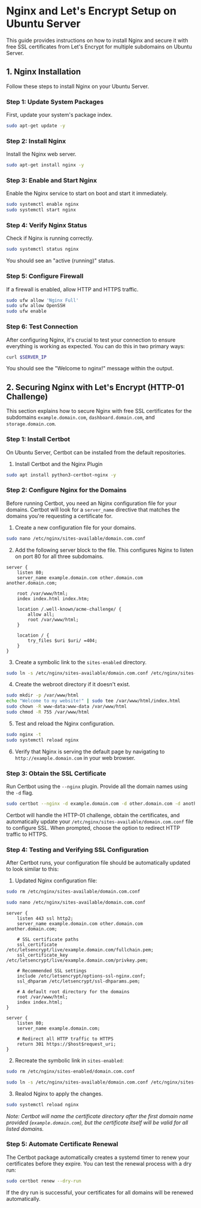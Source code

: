 # Nginx and Let's Encrypt Setup on Ubuntu Server

This guide provides instructions on how to install Nginx and secure it with free SSL certificates from Let's Encrypt for multiple subdomains on Ubuntu Server.

## 1. Nginx Installation

Follow these steps to install Nginx on your Ubuntu Server.

### Step 1: Update System Packages

First, update your system's package index.

```bash
sudo apt-get update -y
```

### Step 2: Install Nginx

Install the Nginx web server.

```bash
sudo apt-get install nginx -y
```

### Step 3: Enable and Start Nginx

Enable the Nginx service to start on boot and start it immediately.

```bash
sudo systemctl enable nginx
sudo systemctl start nginx
```

### Step 4: Verify Nginx Status

Check if Nginx is running correctly.

```bash
sudo systemctl status nginx
```
You should see an "active (running)" status.

### Step 5: Configure Firewall

If a firewall is enabled, allow HTTP and HTTPS traffic.

```bash
sudo ufw allow 'Nginx Full'
sudo ufw allow OpenSSH
sudo ufw enable
```

### Step 6: Test Connection

After configuring Nginx, it's crucial to test your connection to ensure everything is working as expected. You can do this in two primary ways:

```bash
curl $SERVER_IP
```

You should see the "Welcome to nginx!" message within the output.

## 2. Securing Nginx with Let's Encrypt (HTTP-01 Challenge)

This section explains how to secure Nginx with free SSL certificates for the subdomains `example.domain.com`, `dashboard.domain.com`, and `storage.domain.com`.

### Step 1: Install Certbot

On Ubuntu Server, Certbot can be installed from the default repositories.

1.  Install Certbot and the Nginx Plugin

```bash
sudo apt install python3-certbot-nginx -y
```

### Step 2: Configure Nginx for the Domains

Before running Certbot, you need an Nginx configuration file for your domains. Certbot will look for a `server_name` directive that matches the domains you're requesting a certificate for.

1.  Create a new configuration file for your domains.
    
```bash
sudo nano /etc/nginx/sites-available/domain.com.conf
```

2.  Add the following server block to the file. This configures Nginx to listen on port 80 for all three subdomains.

```nginx
server {
    listen 80;
    server_name example.domain.com other.domain.com another.domain.com;

    root /var/www/html;
    index index.html index.htm;

    location /.well-known/acme-challenge/ {
        allow all;
        root /var/www/html;
    }

    location / {
        try_files $uri $uri/ =404;
    }
}
```

3. Create a symbolic link to the `sites-enabled` directory.

```bash
sudo ln -s /etc/nginx/sites-available/domain.com.conf /etc/nginx/sites-enabled/
```

4.  Create the webroot directory if it doesn't exist.
    
```bash
sudo mkdir -p /var/www/html
echo "Welcome to my website!" | sudo tee /var/www/html/index.html
sudo chown -R www-data:www-data /var/www/html
sudo chmod -R 755 /var/www/html
```

5.  Test and reload the Nginx configuration.

```bash
sudo nginx -t
sudo systemctl reload nginx
```

6. Verify that Nginx is serving the default page by navigating to `http://example.domain.com` in your web browser.

### Step 3: Obtain the SSL Certificate

Run Certbot using the `--nginx` plugin. Provide all the domain names using the `-d` flag.

```bash
sudo certbot --nginx -d example.domain.com -d other.domain.com -d another.domain.com
```

Certbot will handle the HTTP-01 challenge, obtain the certificates, and automatically update your `/etc/nginx/sites-available/domain.com.conf` file to configure SSL. When prompted, choose the option to redirect HTTP traffic to HTTPS.

### Step 4: Testing and Verifying SSL Configuration

After Certbot runs, your configuration file should be automatically updated to look similar to this:

1. Updated Nginx configuration file:

```bash
sudo rm /etc/nginx/sites-available/domain.com.conf

sudo nano /etc/nginx/sites-available/domain.com.conf
```

```nginx
server {
    listen 443 ssl http2;
    server_name example.domain.com other.domain.com another.domain.com;

    # SSL certificate paths
    ssl_certificate /etc/letsencrypt/live/example.domain.com/fullchain.pem;
    ssl_certificate_key /etc/letsencrypt/live/example.domain.com/privkey.pem;

    # Recommended SSL settings
    include /etc/letsencrypt/options-ssl-nginx.conf;
    ssl_dhparam /etc/letsencrypt/ssl-dhparams.pem;

    # A default root directory for the domains
    root /var/www/html;
    index index.html;
}

server {
    listen 80;
    server_name example.domain.com;

    # Redirect all HTTP traffic to HTTPS
    return 301 https://$host$request_uri;
}
```

2. Recreate the symbolic link in `sites-enabled`:

```bash
sudo rm /etc/nginx/sites-enabled/domain.com.conf

sudo ln -s /etc/nginx/sites-available/domain.com.conf /etc/nginx/sites-enabled/
```

3. Realod Nginx to apply the changes.

```bash
sudo systemctl reload nginx
```

*Note: Certbot will name the certificate directory after the first domain name provided (`example.domain.com`), but the certificate itself will be valid for all listed domains.*

### Step 5: Automate Certificate Renewal

The Certbot package automatically creates a systemd timer to renew your certificates before they expire. You can test the renewal process with a dry run:

```bash
sudo certbot renew --dry-run
```

If the dry run is successful, your certificates for all domains will be renewed automatically.
